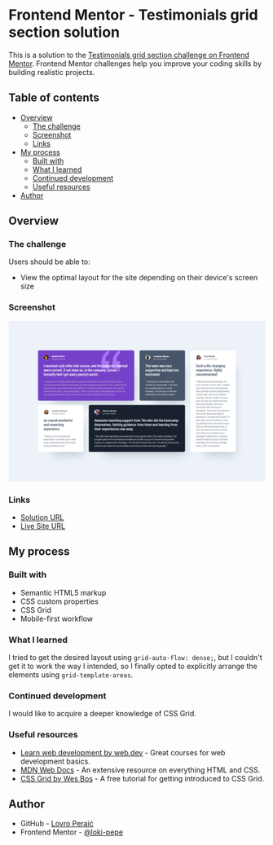 # Frontend Mentor - Testimonials grid section solution

This is a solution to the [Testimonials grid section challenge on Frontend Mentor](https://www.frontendmentor.io/challenges/testimonials-grid-section-Nnw6J7Un7). Frontend Mentor challenges help you improve your coding skills by building realistic projects. 

## Table of contents

- [Overview](#overview)
  - [The challenge](#the-challenge)
  - [Screenshot](#screenshot)
  - [Links](#links)
- [My process](#my-process)
  - [Built with](#built-with)
  - [What I learned](#what-i-learned)
  - [Continued development](#continued-development)
  - [Useful resources](#useful-resources)
- [Author](#author)

## Overview

### The challenge

Users should be able to:

- View the optimal layout for the site depending on their device's screen size

### Screenshot

![](./screenshot.png)

### Links

- [Solution URL](https://github.com/loki-pepe/testimonials-grid-section)
- [Live Site URL](https://loki-pepe.github.io/testimonials-grid-section/)

## My process

### Built with

- Semantic HTML5 markup
- CSS custom properties
- CSS Grid
- Mobile-first workflow

### What I learned

I tried to get the desired layout using `grid-auto-flow: dense;`, but I couldn't get it to work the way I intended, so I finally opted to explicitly arrange the elements using `grid-template-areas`.

### Continued development

I would like to acquire a deeper knowledge of CSS Grid.

### Useful resources

- [Learn web development by web.dev](https://web.dev/learn) - Great courses for web development basics.
- [MDN Web Docs](https://developer.mozilla.org/) - An extensive resource on everything HTML and CSS.
- [CSS Grid by Wes Bos](https://cssgrid.io/) - A free tutorial for getting introduced to CSS Grid.

## Author

- GitHub - [Lovro Peraić](https://github.com/loki-pepe)
- Frontend Mentor - [@loki-pepe](https://www.frontendmentor.io/profile/loki-pepe)
